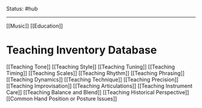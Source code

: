 Status: #hub

---
[[Music]]
[[Education]]

# Teaching Inventory Database

[[Teaching Tone]]
[[Teaching Style]]
[[Teaching Tuning]]
[[Teaching Timing]]
[[Teaching Scales]]
[[Teaching Rhythm]]
[[Teaching Phrasing]]
[[Teaching Dynamics]]
[[Teaching Technique]]
[[Teaching Precision]]
[[Teaching Improvisation]]
[[Teaching Articulations]]
[[Teaching Instrument Care]]
[[Teaching Balance and Blend]]
[[Teaching Historical Perspective]]
[[Common Hand Position or Posture Issues]]